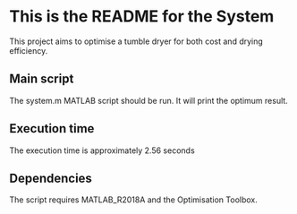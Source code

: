 This is the README for the System
=======

This project aims to optimise a tumble dryer for both cost and drying efficiency.

Main script 
-------
The system.m MATLAB script should be run. It will print the optimum result.

Execution time
-------
The execution time is approximately 2.56 seconds

Dependencies
-------
The script requires  MATLAB_R2018A and the Optimisation Toolbox.

